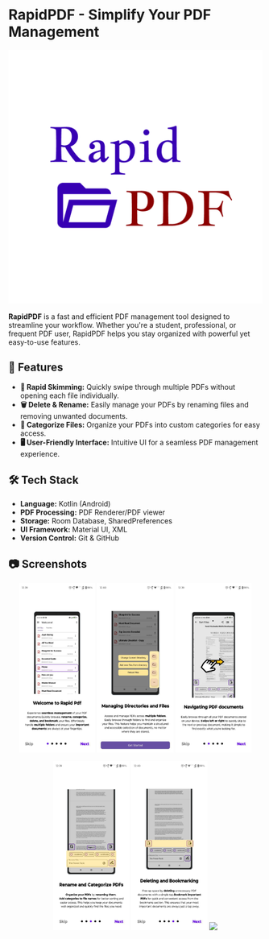 # RapidPDF - Simplify Your PDF Management

![RapidPDF Logo](logo.png)

**RapidPDF** is a fast and efficient PDF management tool designed to streamline your workflow. Whether you're a student, professional, or frequent PDF user, RapidPDF helps you stay organized with powerful yet easy-to-use features.

## 🚀 Features

- **📄 Rapid Skimming:** Quickly swipe through multiple PDFs without opening each file individually.
- **🗑️ Delete & Rename:** Easily manage your PDFs by renaming files and removing unwanted documents.
- **📂 Categorize Files:** Organize your PDFs into custom categories for easy access.
- **🖥️ User-Friendly Interface:** Intuitive UI for a seamless PDF management experience.

## 🛠️ Tech Stack

- **Language:** Kotlin (Android)
- **PDF Processing:** PDF Renderer/PDF viewer
- **Storage:** Room Database, SharedPreferences
- **UI Framework:** Material UI, XML
- **Version Control:** Git & GitHub

## 📷 Screenshots

<p align="center">
  <img src="1.jpg" width="30%">
  <img src="2.jpg" width="30%">
  <img src="3.jpg" width="30%">
</p>
<p align="center">
  <img src="4.jpg" width="30%">
  <img src="5.jpg" width="30%">
  <img src="6.jpg width="30%">
</p>

